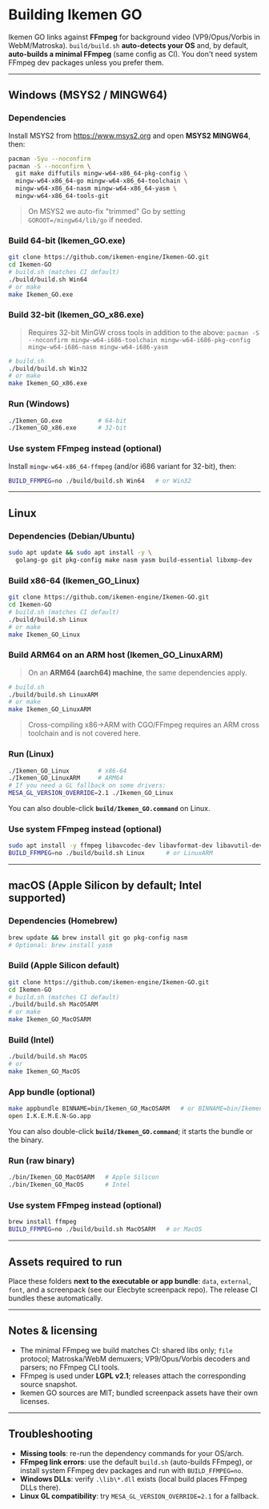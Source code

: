# Building Ikemen GO

Ikemen GO links against **FFmpeg** for background video (VP9/Opus/Vorbis in WebM/Matroska).
`build/build.sh` **auto-detects your OS** and, by default, **auto-builds a minimal FFmpeg**
(same config as CI). You don't need system FFmpeg dev packages unless you prefer them.

---

## Windows (MSYS2 / MINGW64)

### Dependencies
Install MSYS2 from https://www.msys2.org and open **MSYS2 MINGW64**, then:
```bash
pacman -Syu --noconfirm
pacman -S --noconfirm \
  git make diffutils mingw-w64-x86_64-pkg-config \
  mingw-w64-x86_64-go mingw-w64-x86_64-toolchain \
  mingw-w64-x86_64-nasm mingw-w64-x86_64-yasm \
  mingw-w64-x86_64-tools-git
```
> On MSYS2 we auto-fix "trimmed" Go by setting `GOROOT=/mingw64/lib/go` if needed.

### Build 64-bit (Ikemen_GO.exe)
```bash
git clone https://github.com/ikemen-engine/Ikemen-GO.git
cd Ikemen-GO
# build.sh (matches CI default)
./build/build.sh Win64
# or make
make Ikemen_GO.exe
```

### Build 32-bit (Ikemen_GO_x86.exe)
> Requires 32-bit MinGW cross tools in addition to the above:
> `pacman -S --noconfirm mingw-w64-i686-toolchain mingw-w64-i686-pkg-config mingw-w64-i686-nasm mingw-w64-i686-yasm`
```bash
# build.sh
./build/build.sh Win32
# or make
make Ikemen_GO_x86.exe
```

### Run (Windows)
```bash
./Ikemen_GO.exe          # 64-bit
./Ikemen_GO_x86.exe      # 32-bit
```

### Use system FFmpeg instead (optional)
Install `mingw-w64-x86_64-ffmpeg` (and/or i686 variant for 32-bit), then:
```bash
BUILD_FFMPEG=no ./build/build.sh Win64   # or Win32
```

---

## Linux

### Dependencies (Debian/Ubuntu)
```bash
sudo apt update && sudo apt install -y \
  golang-go git pkg-config make nasm yasm build-essential libxmp-dev
```

### Build x86-64 (Ikemen_GO_Linux)
```bash
git clone https://github.com/ikemen-engine/Ikemen-GO.git
cd Ikemen-GO
# build.sh (matches CI default)
./build/build.sh Linux
# or make
make Ikemen_GO_Linux
```

### Build ARM64 on an ARM host (Ikemen_GO_LinuxARM)
> On an **ARM64 (aarch64) machine**, the same dependencies apply.
```bash
# build.sh
./build/build.sh LinuxARM
# or make
make Ikemen_GO_LinuxARM
```
> Cross-compiling x86→ARM with CGO/FFmpeg requires an ARM cross toolchain and is not covered here.

### Run (Linux)
```bash
./Ikemen_GO_Linux        # x86-64
./Ikemen_GO_LinuxARM     # ARM64
# If you need a GL fallback on some drivers:
MESA_GL_VERSION_OVERRIDE=2.1 ./Ikemen_GO_Linux
```
You can also double-click **`build/Ikemen_GO.command`** on Linux.

### Use system FFmpeg instead (optional)
```bash
sudo apt install -y ffmpeg libavcodec-dev libavformat-dev libavutil-dev libswscale-dev libswresample-dev libavfilter-dev
BUILD_FFMPEG=no ./build/build.sh Linux      # or LinuxARM
```

---

## macOS (Apple Silicon by default; Intel supported)

### Dependencies (Homebrew)
```bash
brew update && brew install git go pkg-config nasm
# Optional: brew install yasm
```

### Build (Apple Silicon default)
```bash
git clone https://github.com/ikemen-engine/Ikemen-GO.git
cd Ikemen-GO
# build.sh (matches CI default)
./build/build.sh MacOSARM
# or make
make Ikemen_GO_MacOSARM
```

### Build (Intel)
```bash
./build/build.sh MacOS
# or
make Ikemen_GO_MacOS
```

### App bundle (optional)
```bash
make appbundle BINNAME=bin/Ikemen_GO_MacOSARM   # or BINNAME=bin/Ikemen_GO_MacOS
open I.K.E.M.E.N-Go.app
```
You can also double-click **`build/Ikemen_GO.command`**; it starts the bundle or the binary.

### Run (raw binary)
```bash
./bin/Ikemen_GO_MacOSARM   # Apple Silicon
./bin/Ikemen_GO_MacOS      # Intel
```

### Use system FFmpeg instead (optional)
```bash
brew install ffmpeg
BUILD_FFMPEG=no ./build/build.sh MacOSARM   # or MacOS
```

---

## Assets required to run
Place these folders **next to the executable or app bundle**:
`data`, `external`, `font`, and a screenpack (see our Elecbyte screenpack repo).
The release CI bundles these automatically.

---

## Notes & licensing
- The minimal FFmpeg we build matches CI: shared libs only; `file` protocol; Matroska/WebM demuxers;
  VP9/Opus/Vorbis decoders and parsers; no FFmpeg CLI tools.
- FFmpeg is used under **LGPL v2.1**; releases attach the corresponding source snapshot.
- Ikemen GO sources are MIT; bundled screenpack assets have their own licenses.

---

## Troubleshooting
- **Missing tools**: re-run the dependency commands for your OS/arch.
- **FFmpeg link errors**: use the default `build.sh` (auto-builds FFmpeg), or install system FFmpeg
  dev packages and run with `BUILD_FFMPEG=no`.
- **Windows DLLs**: verify `.\lib\*.dll` exists (local build places FFmpeg DLLs there).
- **Linux GL compatibility**: try `MESA_GL_VERSION_OVERRIDE=2.1` for a fallback.
